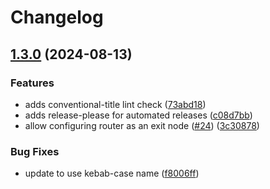 # Changelog

## [1.3.0](https://github.com/masterpointio/terraform-aws-tailscale/compare/1.2.0...v1.3.0) (2024-08-13)


### Features

* adds conventional-title lint check ([73abd18](https://github.com/masterpointio/terraform-aws-tailscale/commit/73abd184189ce062cba882d79ab10b183a1f117c))
* adds release-please for automated releases ([c08d7bb](https://github.com/masterpointio/terraform-aws-tailscale/commit/c08d7bbdffba9038e4e111e984dfbe2e78e1512c))
* allow configuring router as an exit node ([#24](https://github.com/masterpointio/terraform-aws-tailscale/issues/24)) ([3c30878](https://github.com/masterpointio/terraform-aws-tailscale/commit/3c30878166fc694c27cd77ace3879e2a19168556))


### Bug Fixes

* update to use kebab-case name ([f8006ff](https://github.com/masterpointio/terraform-aws-tailscale/commit/f8006ff056060edab3c2b311b014b548156d6204))
